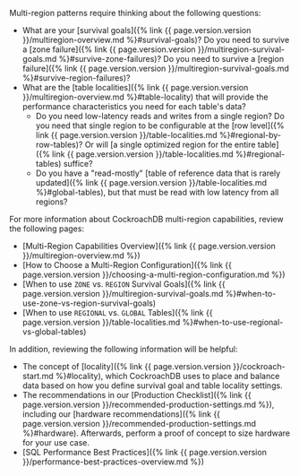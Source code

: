Multi-region patterns require thinking about the following questions:

- What are your [survival goals]({% link {{ page.version.version }}/multiregion-overview.md %}#survival-goals)?  Do you need to survive a [zone failure]({% link {{ page.version.version }}/multiregion-survival-goals.md %}#survive-zone-failures)? Do you need to survive a [region failure]({% link {{ page.version.version }}/multiregion-survival-goals.md %}#survive-region-failures)?
- What are the [table localities]({% link {{ page.version.version }}/multiregion-overview.md %}#table-locality) that will provide the performance characteristics you need for each table's data?
  - Do you need low-latency reads and writes from a single region? Do you need that single region to be configurable at the [row level]({% link {{ page.version.version }}/table-localities.md %}#regional-by-row-tables)? Or will [a single optimized region for the entire table]({% link {{ page.version.version }}/table-localities.md %}#regional-tables) suffice?
  - Do you have a "read-mostly" [table of reference data that is rarely updated]({% link {{ page.version.version }}/table-localities.md %}#global-tables), but that must be read with low latency from all regions?

For more information about CockroachDB multi-region capabilities, review the following pages:

- [Multi-Region Capabilities Overview]({% link {{ page.version.version }}/multiregion-overview.md %})
- [How to Choose a Multi-Region Configuration]({% link {{ page.version.version }}/choosing-a-multi-region-configuration.md %})
- [When to use `ZONE` vs. `REGION` Survival Goals]({% link {{ page.version.version }}/multiregion-survival-goals.md %}#when-to-use-zone-vs-region-survival-goals)
- [When to use `REGIONAL` vs. `GLOBAL` Tables]({% link {{ page.version.version }}/table-localities.md %}#when-to-use-regional-vs-global-tables)

In addition, reviewing the following information will be helpful:

- The concept of [locality]({% link {{ page.version.version }}/cockroach-start.md %}#locality), which CockroachDB uses to place and balance data based on how you define survival goal and table locality settings.
- The recommendations in our [Production Checklist]({% link {{ page.version.version }}/recommended-production-settings.md %}), including our [hardware recommendations]({% link {{ page.version.version }}/recommended-production-settings.md %}#hardware). Afterwards, perform a proof of concept to size hardware for your use case.
- [SQL Performance Best Practices]({% link {{ page.version.version }}/performance-best-practices-overview.md %})
